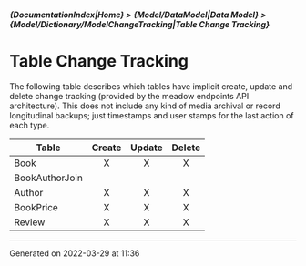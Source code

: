 ##### {DocumentationIndex|Home} > {Model/DataModel|Data Model} > {Model/Dictionary/ModelChangeTracking|Table Change Tracking}

Table Change Tracking
=====================

The following table describes which tables have implicit create, update and delete change tracking (provided by the meadow endpoints API architecture).  This does not include any kind of media archival or record longitudinal backups; just timestamps and user stamps for the last action of each type.

Table | Create | Update | Delete 
----- | :----: | :----: | :----: 
Book | X | X | X 
BookAuthorJoin |  |  |  
Author | X | X | X 
BookPrice | X | X | X 
Review | X | X | X 
- - -

Generated on 2022-03-29 at 11:36
